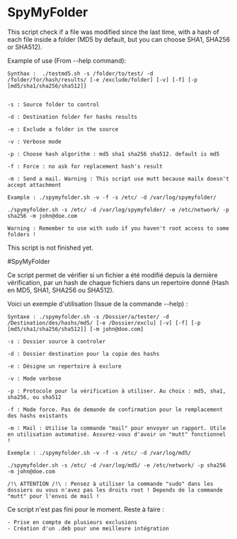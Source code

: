 # SpyMyFolder

This script check if a file was modified since the last time, with a hash of each file inside a folder (MD5 by default, but you can choose SHA1, SHA256 or SHA512).

Example of use (From --help command): 

	Synthax :  ./testmd5.sh -s /folder/to/test/ -d /folder/for/hash/results/ [-e /exclude/folder] [-v] [-f] [-p [md5/sha1/sha256/sha512]]


	-s : Source folder to control
    
	-d : Destination folder for hashs results
 	  
	-e : Exclude a folder in the source
	  
	-v : Verbose mode
		
	-p : Choose hash algorithm : md5 sha1 sha256 sha512. default is md5
		
	-f : Force : no ask for replacement hash's result
	
	-m : Send a mail. Warning : This script use mutt because mailx doesn't accept attachment
	
	Example : ./spymyfolder.sh -v -f -s /etc/ -d /var/log/spymyfolder/

	./spymyfolder.sh -s /etc/ -d /var/log/spymyfolder/ -e /etc/network/ -p sha256 -m john@doe.com
	
	Warning : Remember to use with sudo if you haven't root access to some folders !


This script is not finished yet.

#SpyMyFolder

Ce script permet de vérifier si un fichier a été modifié depuis la dernière vérification, par un hash de chaque fichiers dans un repertoire donné (Hash en MD5, SHA1, SHA256 ou SHA512).

Voici un exemple d'utilisation (Issue de la commande --help) :

	Syntaxe : ./spymyfolder.sh -s /Dossier/a/tester/ -d /Destination/des/hashs/md5/ [-e /Dossier/exclu] [-v] [-f] [-p [md5/sha1/sha256/sha512]] [-m john@doe.com]

	-s : Dossier source à controler

	-d : Dossier destination pour la copie des hashs

	-e : Désigne un repertoire à exclure

	-v : Mode verbose

	-p : Protocole pour la vérification à utiliser. Au choix : md5, sha1, sha256, ou sha512

	-f : Mode force. Pas de demande de confirmation pour le remplacement des hashs existants

	-m : Mail : Utilise la commande "mail" pour envoyer un rapport. Utile en utilisation automatisé. Assurez-vous d'avoir un "mutt" fonctionnel !

	Exemple : ./spymyfolder.sh -v -f -s /etc/ -d /var/log/md5/

	./spymyfolder.sh -s /etc/ -d /var/log/md5/ -e /etc/network/ -p sha256 -m john@doe.com

	/!\ ATTENTION /!\ : Pensez à utiliser la commande "sudo" dans les dossiers ou vous n'avez pas les droits root ! Depends de la commande "mutt" pour l'envoi de mail !


Ce script n'est pas fini pour le moment. Reste à faire :

	- Prise en compte de plusieurs exclusions
	- Création d'un .deb pour une meilleure intégration

